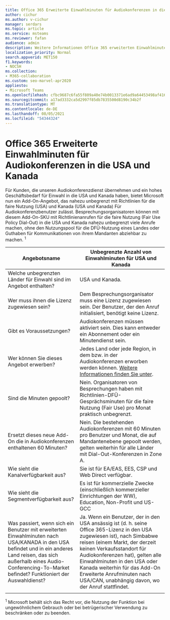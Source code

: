 ```yaml
---
title: Office 365 Erweiterte Einwahlminuten für Audiokonferenzen in die USA und Kanada
author: cichur
ms.author: v-cichur
manager: serdars
ms.topic: article
ms.service: msteams
ms.reviewer: fafan
audience: admin
description: Weitere Informationen Office 365 erweiterten Einwahlminuten für Audiokonferenzen in die USA und Kanada.
localization_priority: Normal
search.appverid: MET150
f1.keywords:
- NOCSH
ms.collection:
- M365-collaboration
ms.custom: seo-marvel-apr2020
appliesto:
- Microsoft Teams
ms.openlocfilehash: cfbc9687c6fa55f809a40e74b0013371e6ad9a64453498af416cdee0f741e205
ms.sourcegitcommit: a17ad3332ca5d2997f85db7835500d8190c34b2f
ms.translationtype: MT
ms.contentlocale: de-DE
ms.lasthandoff: 08/05/2021
ms.locfileid: "54344324"
---
```

# <a name="office-365-audio-conferencing-extended-dial-out-minutes-to-us-and-canada"></a>Office 365 Erweiterte Einwahlminuten für Audiokonferenzen in die USA und Kanada

Für Kunden, die unseren Audiokonferenzdienst übernehmen und ein hohes Geschäftsbedarf für Einwahl in die USA und Kanada haben, bietet Microsoft nun ein Add-On-Angebot, das nahezu unbegrenzt mit Richtlinien für die faire Nutzung (USA) und Kanada (USA und Kanada) Für Audiokonferenzbenutzer zulässt. Besprechungsorganisatoren können mit diesem Add-On-SKU mit Richtlinienanrufen für die faire Nutzung (Fair Use Policy Dial-Out) in die USA und Kanada nahezu unbegrenzt viele Anrufe machen, ohne den Nutzungspool für die DFÜ-Nutzung eines Landes oder Guthaben für Kommunikationen von ihrem Mandanten abziehbar zu machen. <sup>1</sup>

|Angebotsname | Unbegrenzte Anzahl von Einwahlminuten für USA und Kanada |
|-----|------|
| Welche unbegrenzten Länder für Einwahl sind im Angebot enthalten?| USA und Kanada.|
| Wer muss ihnen die Lizenz zugewiesen sein? | Dem Besprechungsorganisator muss eine Lizenz zugewiesen sein. Der Benutzer, der den Anruf initialisiert, benötigt keine Lizenz. |
| Gibt es Voraussetzungen? | Audiokonferenzen müssen aktiviert sein. Dies kann entweder ein Abonnement oder ein Minutendienst sein.|
| Wer können Sie dieses Angebot erwerben? | Jedes Land oder jede Region, in dem bzw. in der Audiokonferenzen erworben werden können. [Weitere Informationen finden Sie unter](country-and-region-availability-for-audio-conferencing-and-calling-plans/country-and-region-availability-for-audio-conferencing-and-calling-plans.md).|
| Sind die Minuten gepoolt?  |Nein. Organisatoren von Besprechungen haben mit Richtlinien-DFÜ-Gesprächsminuten für die faire Nutzung (Fair Use) pro Monat praktisch unbegrenzt. |
| Ersetzt dieses neue Add-On die in Audiokonferenzen enthaltenen 60 Minuten? | Nein. Die bestehenden Audiokonferenzen mit 60 Minuten pro Benutzer und Monat, die auf Mandantenebene gepoolt werden, gelten weiterhin für alle Länder mit Dial-Out-Konferenzen in Zone A.|
| Wie sieht die Kanalverfügbarkeit aus?  | Sie ist für EA/EAS, EES, CSP und Web Direct verfügbar.  |
| Wie sieht die Segmentverfügbarkeit aus? | Es ist für kommerzielle Zwecke (einschließlich kommerzieller Einrichtungen der WW), Education, Non-Profit und US-GCC |
| Was passiert, wenn sich ein Benutzer mit erweiterten Einwahlminuten nach USA/KANADA in den USA befindet und in ein anderes Land reisen, das sich außerhalb eines Audio-Conferencing-To-Market befindet? Funktioniert der Auswahldienst? | Ja. Wenn ein Benutzer, der in den USA ansässig ist (d. h. seine Office 365-Lizenz in den USA zugewiesen ist), nach Simbabwe reisen (einem Markt, der derzeit keinen Verkaufsstandort für Audiokonferenzen hat), gelten alle Einwahlminuten in den USA oder Kanada weiterhin für das Add-On Erweiterte Anrufminuten nach USA/CAN, unabhängig davon, wo der Anruf stattfindet. |
|||

<sup>1</sup> Microsoft behält sich das Recht vor, die Nutzung der Funktion bei ungewöhnlichem Gebrauch oder bei betrügerischer Verwendung zu beschränken oder zu beenden.
